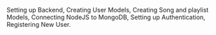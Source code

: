 Setting up Backend, 
Creating User Models,
Creating Song and playlist Models,
Connecting NodeJS to MongoDB,
Setting up Authentication,
Registering New User.
